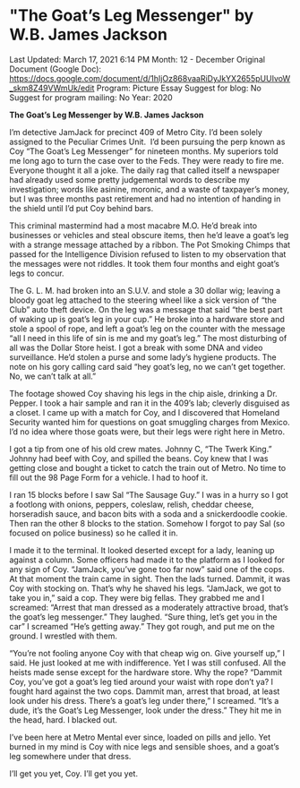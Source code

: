 # "The Goat’s Leg Messenger" by W.B. James Jackson

Last Updated: March 17, 2021 6:14 PM
Month: 12 - December
Original Document (Google Doc): https://docs.google.com/document/d/1hIjOz868vaaRiDyJkYX2655pUUIvoW_skm8Z49VWmUk/edit
Program: Picture Essay
Suggest for blog: No
Suggest for program mailing: No
Year: 2020

**The Goat’s Leg Messenger by W.B. James Jackson**

I’m detective JamJack for precinct 409 of Metro City. I’d been solely assigned to the Peculiar Crimes Unit.  I’d been pursuing the perp known as Coy “The Goat’s Leg Messenger” for nineteen months. My superiors told me long ago to turn the case over to the Feds. They were ready to fire me. Everyone thought it all a joke. The daily rag that called itself a newspaper had already used some pretty judgemental words to describe my investigation; words like asinine, moronic, and a waste of taxpayer’s money, but I was three months past retirement and had no intention of handing in the shield until I’d put Coy behind bars.

This criminal mastermind had a most macabre M.O. He’d break into businesses or vehicles and steal obscure items, then he’d leave a goat’s leg with a strange message attached by a ribbon. The Pot Smoking Chimps that passed for the Intelligence Division refused to listen to my observation that the messages were not riddles. It took them four months and eight goat’s legs to concur.

The G. L. M. had broken into an S.U.V. and stole a 30 dollar wig; leaving a bloody goat leg attached to the steering wheel like a sick version of “the Club” auto theft device. On the leg was a message that said “the best part of waking up is goat’s leg in your cup.” He broke into a hardware store and stole a spool of rope, and left a goat’s leg on the counter with the message “all I need in this life of sin is me and my goat’s leg.” The most disturbing of all was the Dollar Store heist. I got a break with some DNA and video surveillance. He’d stolen a purse and some lady’s hygiene products. The note on his gory calling card said “hey goat’s leg, no we can’t get together. No, we can’t talk at all.”

The footage showed Coy shaving his legs in the chip aisle, drinking a Dr. Pepper. I took a hair sample and ran it in the 409’s lab; cleverly disguised as a closet. I came up with a match for Coy, and I discovered that Homeland Security wanted him for questions on goat smuggling charges from Mexico. I’d no idea where those goats were, but their legs were right here in Metro.

I got a tip from one of his old crew mates. Johnny C, “The Twerk King.” Johnny had beef with Coy, and spilled the beans. Coy knew that I was getting close and bought a ticket to catch the train out of Metro. No time to fill out the 98 Page Form for a vehicle. I had to hoof it.

I ran 15 blocks before I saw Sal “The Sausage Guy.” I was in a hurry so I got a footlong with onions, peppers, coleslaw, relish, cheddar cheese, horseradish sauce, and bacon bits with a soda and a snickerdoodle cookie. Then ran the other 8 blocks to the station. Somehow I forgot to pay Sal (so focused on police business) so he called it in.

I made it to the terminal. It looked deserted except for a lady, leaning up against a column. Some officers had made it to the platform as I looked for any sign of Coy. “JamJack, you’ve gone too far now” said one of the cops. At that moment the train came in sight. Then the lads turned. Dammit, it was Coy with stocking on. That’s why he shaved his legs. “JamJack, we got to take you in,” said a cop. They were big fellas. They grabbed me and I screamed: “Arrest that man dressed as a moderately attractive broad, that’s the goat’s leg messenger.” They laughed. “Sure thing, let’s get you in the car” I screamed “He’s getting away.” They got rough, and put me on the ground. I wrestled with them.

“You’re not fooling anyone Coy with that cheap wig on. Give yourself up,” I said. He just looked at me with indifference. Yet I was still confused. All the heists made sense except for the hardware store. Why the rope? “Dammit Coy, you’ve got a goat’s leg tied around your waist with rope don’t ya? I fought hard against the two cops. Dammit man, arrest that broad, at least look under his dress. There’s a goat’s leg under there,” I screamed. “It’s a dude, it’s the Goat’s Leg Messenger, look under the dress.” They hit me in the head, hard. I blacked out.

I’ve been here at Metro Mental ever since, loaded on pills and jello. Yet burned in my mind is Coy with nice legs and sensible shoes, and a goat’s leg somewhere under that dress.

I’ll get you yet, Coy. I’ll get you yet.
